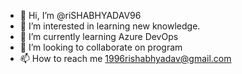 - 👋 Hi, I’m @riSHABHYADAV96
- 👀 I’m interested in learning new knowledge.
- 🌱 I’m currently learning Azure DevOps
- 💞️ I’m looking to collaborate on program
- 📫 How to reach me 1996rishabhyadav@gmail.com

<!---
riSHABHYADAV96/riSHABHYADAV96 is a ✨ special ✨ repository because its `README.md` (this file) appears on your GitHub profile.
You can click the Preview link to take a look at your changes.
--->
